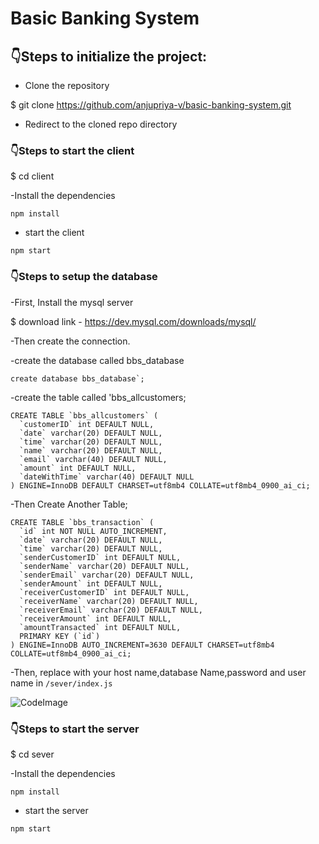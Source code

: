 # Basic Banking System

## :point_down:Steps to initialize the project:

- Clone the repository

$ git clone https://github.com/anjupriya-v/basic-banking-system.git

- Redirect to the cloned repo directory

### :point_down:Steps to start the client

$ cd client

-Install the dependencies

`npm install`

- start the client

`npm start`

### :point_down:Steps to setup the database

-First, Install the mysql server

$ download link - https://dev.mysql.com/downloads/mysql/

-Then create the connection.

-create the database called bbs_database
```
create database bbs_database`;
```

-create the table called 'bbs_allcustomers;
```
CREATE TABLE `bbs_allcustomers` (
  `customerID` int DEFAULT NULL,
  `date` varchar(20) DEFAULT NULL,
  `time` varchar(20) DEFAULT NULL,
  `name` varchar(20) DEFAULT NULL,
  `email` varchar(40) DEFAULT NULL,
  `amount` int DEFAULT NULL,
  `dateWithTime` varchar(40) DEFAULT NULL
) ENGINE=InnoDB DEFAULT CHARSET=utf8mb4 COLLATE=utf8mb4_0900_ai_ci;
```

-Then Create Another Table;
```
CREATE TABLE `bbs_transaction` (
  `id` int NOT NULL AUTO_INCREMENT,
  `date` varchar(20) DEFAULT NULL,
  `time` varchar(20) DEFAULT NULL,
  `senderCustomerID` int DEFAULT NULL,
  `senderName` varchar(20) DEFAULT NULL,
  `senderEmail` varchar(20) DEFAULT NULL,
  `senderAmount` int DEFAULT NULL,
  `receiverCustomerID` int DEFAULT NULL,
  `receiverName` varchar(20) DEFAULT NULL,
  `receiverEmail` varchar(20) DEFAULT NULL,
  `receiverAmount` int DEFAULT NULL,
  `amountTransacted` int DEFAULT NULL,
  PRIMARY KEY (`id`)
) ENGINE=InnoDB AUTO_INCREMENT=3630 DEFAULT CHARSET=utf8mb4 COLLATE=utf8mb4_0900_ai_ci;
```

-Then, replace with your host name,database Name,password and user name in `/sever/index.js` 

![CodeImage](https://user-images.githubusercontent.com/84177086/133745796-1c348607-2f86-4a71-81b8-08ce282c18ff.png)

### :point_down:Steps to start the server 

$ cd sever

-Install the dependencies

`npm install`

- start the server

`npm start`
